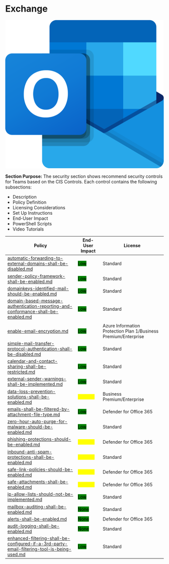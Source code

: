 # Exchange

![](<../../.gitbook/assets/exchange logo.png>)



**Section Purpose:** The security section shows recommend security controls for Teams based on the CIS Controls. Each control contains the following subsections:

* Description
* Policy Definition
* Licensing Considerations&#x20;
* Set Up Instructions
* End-User Impact
* PowerShell Scripts
* Video Tutorials

| Policy                                                                                                                                                                                               | End-User Impact                                                   | License                                                         |
| ---------------------------------------------------------------------------------------------------------------------------------------------------------------------------------------------------- | ----------------------------------------------------------------- | --------------------------------------------------------------- |
| [automatic-forwarding-to-external-domains-shall-be-disabled.md](automatic-forwarding-to-external-domains-shall-be-disabled.md "mention")                                                             | <mark style="background-color:green;">Low</mark>                  | Standard                                                        |
| [sender-policy-framework-shall-be-enabled.md](sender-policy-framework-shall-be-enabled.md "mention")                                                                                                 | <mark style="background-color:green;">Low</mark>                  | Standard                                                        |
| [domainkeys-identified-mail-should-be-enabled.md](domainkeys-identified-mail-should-be-enabled.md "mention")                                                                                         | <mark style="background-color:green;">Low</mark>                  | Standard                                                        |
| [domain-based-message-authentication-reporting-and-conformance-shall-be-enabled.md](domain-based-message-authentication-reporting-and-conformance-shall-be-enabled.md "mention")                     | <mark style="background-color:green;">Low</mark>                  | Standard                                                        |
|                                                                                                                                                                                                      |                                                                   |                                                                 |
| [enable-email-encryption.md](enable-email-encryption.md "mention")                                                                                                                                   | <mark style="background-color:green;">Low</mark>                  | Azure Information Protection Plan 1/Business Premium/Enterprise |
| [simple-mail-transfer-protocol-authentication-shall-be-disabled.md](simple-mail-transfer-protocol-authentication-shall-be-disabled.md "mention")                                                     | <mark style="background-color:green;">Low</mark>                  | Standard                                                        |
| [calendar-and-contact-sharing-shall-be-restricted.md](calendar-and-contact-sharing-shall-be-restricted.md "mention")                                                                                 | <mark style="background-color:green;">Low</mark>                  | Standard                                                        |
| [external-sender-warnings-shall-be-implemented.md](external-sender-warnings-shall-be-implemented.md "mention")                                                                                       | <mark style="background-color:green;">Low</mark>                  | Standard                                                        |
| [data-loss-prevention-solutions-shall-be-enabled.md](data-loss-prevention-solutions-shall-be-enabled.md "mention")                                                                                   | <mark style="color:yellow;background-color:yellow;">Medium</mark> | Business Premium/Enterprise                                     |
| [emails-shall-be-filtered-by-attachment-file-type.md](emails-shall-be-filtered-by-attachment-file-type.md "mention")                                                                                 | <mark style="background-color:green;">Low</mark>                  | Defender for Office 365                                         |
| [zero-hour-auto-purge-for-malware-should-be-enabled.md](zero-hour-auto-purge-for-malware-should-be-enabled.md "mention")                                                                             | <mark style="background-color:green;">Low</mark>                  | Standard                                                        |
| [phishing-protections-should-be-enabled.md](phishing-protections-should-be-enabled.md "mention")                                                                                                     | <mark style="color:yellow;background-color:yellow;">Medium</mark> | Defender for Office 365                                         |
| [inbound-anti-spam-protections-shall-be-enabled.md](inbound-anti-spam-protections-shall-be-enabled.md "mention")                                                                                     | <mark style="color:yellow;background-color:yellow;">Medium</mark> | Standard                                                        |
| [safe-link-policies-should-be-enabled.md](safe-link-policies-should-be-enabled.md "mention")                                                                                                         | <mark style="color:yellow;background-color:yellow;">Medium</mark> | Defender for Office 365                                         |
| [safe-attachments-shall-be-enabled.md](safe-attachments-shall-be-enabled.md "mention")                                                                                                               | <mark style="color:yellow;background-color:yellow;">Medium</mark> | Defender for Office 365                                         |
| [ip-allow-lists-should-not-be-implemented.md](ip-allow-lists-should-not-be-implemented.md "mention")                                                                                                 | <mark style="background-color:green;">Low</mark>                  | Standard                                                        |
| [mailbox-auditing-shall-be-enabled.md](mailbox-auditing-shall-be-enabled.md "mention")                                                                                                               | <mark style="background-color:green;">None</mark>                 | Standard                                                        |
| [alerts-shall-be-enabled.md](alerts-shall-be-enabled.md "mention")                                                                                                                                   | <mark style="background-color:green;">None</mark>                 | Defender for Office 365                                         |
| [audit-logging-shall-be-enabled.md](audit-logging-shall-be-enabled.md "mention")                                                                                                                     | <mark style="background-color:green;">None</mark>                 | Standard                                                        |
| [enhanced-filtering-shall-be-configured-if-a-3rd-party-email-filtering-tool-is-being-used.md](enhanced-filtering-shall-be-configured-if-a-3rd-party-email-filtering-tool-is-being-used.md "mention") | <mark style="background-color:green;">Low</mark>                  | Standard                                                        |
